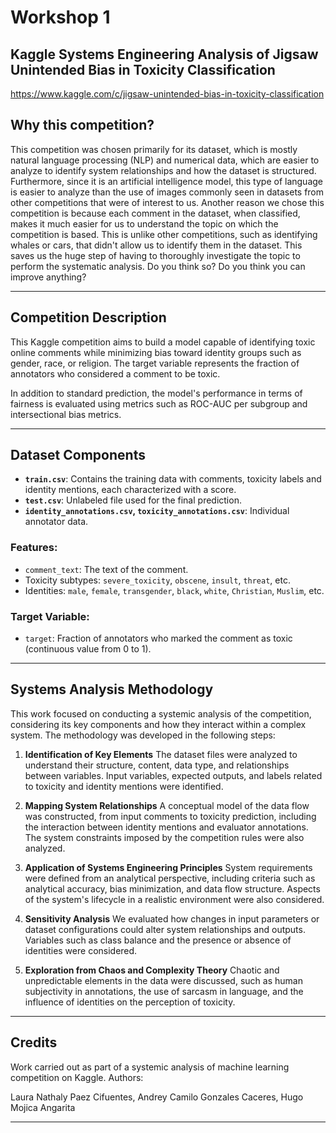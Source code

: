 
# Workshop 1

## Kaggle Systems Engineering Analysis of Jigsaw Unintended Bias in Toxicity Classification
https://www.kaggle.com/c/jigsaw-unintended-bias-in-toxicity-classification
## Why this competition?

This competition was chosen primarily for its dataset, which is mostly natural language processing (NLP) and numerical data, which are easier to analyze to identify system relationships and how the dataset is structured. Furthermore, since it is an artificial intelligence model, this type of language is easier to analyze than the use of images commonly seen in datasets from other competitions that were of interest to us. Another reason we chose this competition is because each comment in the dataset, when classified, makes it much easier for us to understand the topic on which the competition is based. This is unlike other competitions, such as identifying whales or cars, that didn't allow us to identify them in the dataset. This saves us the huge step of having to thoroughly investigate the topic to perform the systematic analysis.
Do you think so? Do you think you can improve anything?

---

## Competition Description

This Kaggle competition aims to build a model capable of identifying toxic online comments while minimizing bias toward identity groups such as gender, race, or religion. The target variable represents the fraction of annotators who considered a comment to be toxic.

In addition to standard prediction, the model's performance in terms of fairness is evaluated using metrics such as ROC-AUC per subgroup and intersectional bias metrics.

---

## Dataset Components

- **`train.csv`**: Contains the training data with comments, toxicity labels and identity mentions, each characterized with a score.
- **`test.csv`**: Unlabeled file used for the final prediction.
- **`identity_annotations.csv`, `toxicity_annotations.csv`**: Individual annotator data.

### Features:

- `comment_text`: The text of the comment.
- Toxicity subtypes: `severe_toxicity`, `obscene`, `insult`, `threat`, etc.
- Identities: `male`, `female`, `transgender`, `black`, `white`, `Christian`, `Muslim`, etc.

### Target Variable:

- `target`: Fraction of annotators who marked the comment as toxic (continuous value from 0 to 1).

---

## Systems Analysis Methodology

This work focused on conducting a systemic analysis of the competition, considering its key components and how they interact within a complex system. The methodology was developed in the following steps:

1. **Identification of Key Elements**
The dataset files were analyzed to understand their structure, content, data type, and relationships between variables. Input variables, expected outputs, and labels related to toxicity and identity mentions were identified.

2. **Mapping System Relationships**
A conceptual model of the data flow was constructed, from input comments to toxicity prediction, including the interaction between identity mentions and evaluator annotations. The system constraints imposed by the competition rules were also analyzed.

3. **Application of Systems Engineering Principles**
System requirements were defined from an analytical perspective, including criteria such as analytical accuracy, bias minimization, and data flow structure. Aspects of the system's lifecycle in a realistic environment were also considered.

4. **Sensitivity Analysis**
We evaluated how changes in input parameters or dataset configurations could alter system relationships and outputs. Variables such as class balance and the presence or absence of identities were considered.

5. **Exploration from Chaos and Complexity Theory**
Chaotic and unpredictable elements in the data were discussed, such as human subjectivity in annotations, the use of sarcasm in language, and the influence of identities on the perception of toxicity.

---

## Credits

Work carried out as part of a systemic analysis of machine learning competition on Kaggle.
Authors:

Laura Nathaly Paez Cifuentes, 
Andrey Camilo Gonzales Caceres, 
Hugo Mojica Angarita


---
